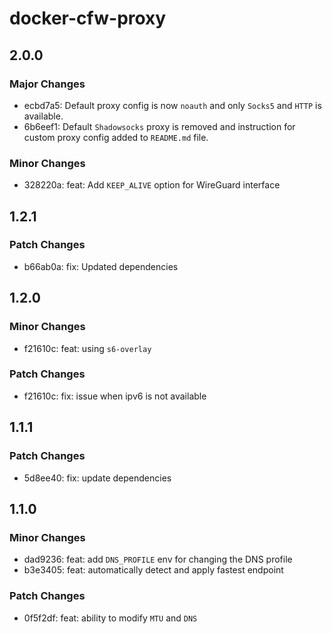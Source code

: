 # docker-cfw-proxy

## 2.0.0

### Major Changes

- ecbd7a5: Default proxy config is now `noauth` and only `Socks5` and `HTTP` is available.
- 6b6eef1: Default `Shadowsocks` proxy is removed and instruction for custom proxy config added to `README.md` file.

### Minor Changes

- 328220a: feat: Add `KEEP_ALIVE` option for WireGuard interface

## 1.2.1

### Patch Changes

- b66ab0a: fix: Updated dependencies

## 1.2.0

### Minor Changes

- f21610c: feat: using `s6-overlay`

### Patch Changes

- f21610c: fix: issue when ipv6 is not available

## 1.1.1

### Patch Changes

- 5d8ee40: fix: update dependencies

## 1.1.0

### Minor Changes

- dad9236: feat: add `DNS_PROFILE` env for changing the DNS profile
- b3e3405: feat: automatically detect and apply fastest endpoint

### Patch Changes

- 0f5f2df: feat: ability to modify `MTU` and `DNS`
